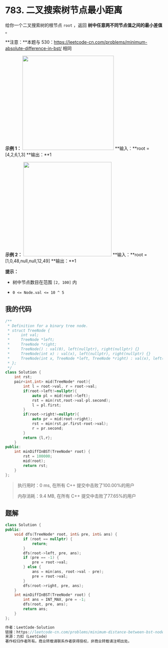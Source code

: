 # 783. 二叉搜索树节点最小距离
给你一个二叉搜索树的根节点 `root` ，返回 **树中任意两不同节点值之间的最小差值** 。

**注意：**本题与 530：<a href="https://leetcode-cn.com/problems/minimum-absolute-difference-in-bst/">https://leetcode-cn.com/problems/minimum-absolute-difference-in-bst/</a> 相同

 

**示例 1：**
<img style="width: 292px; height: 301px;" src="https://assets.leetcode.com/uploads/2021/02/05/bst1.jpg" alt="">
**输入：**root = [4,2,6,1,3]
**输出：**1


**示例 2：**
<img style="width: 282px; height: 301px;" src="https://assets.leetcode.com/uploads/2021/02/05/bst2.jpg" alt="">
**输入：**root = [1,0,48,null,null,12,49]
**输出：**1




**提示：**


- 树中节点数目在范围 `[2, 100]` 内

- `0 <= Node.val <= 10 ^ 5`


## 我的代码
```c++
/**
 * Definition for a binary tree node.
 * struct TreeNode {
 *     int val;
 *     TreeNode *left;
 *     TreeNode *right;
 *     TreeNode() : val(0), left(nullptr), right(nullptr) {}
 *     TreeNode(int x) : val(x), left(nullptr), right(nullptr) {}
 *     TreeNode(int x, TreeNode *left, TreeNode *right) : val(x), left(left), right(right) {}
 * };
 */
class Solution {
    int rst;
    pair<int,int> mid(TreeNode* root){
        int l = root->val, r = root->val;
        if(root->left!=nullptr){
            auto pl = mid(root->left);
            rst = min(rst,root->val-pl.second);
            l = pl.first;
        }
        if(root->right!=nullptr){
            auto pr = mid(root->right);
            rst = min(rst,pr.first-root->val);
            r = pr.second;
        }
        return {l,r};
    }
public:
    int minDiffInBST(TreeNode* root) {
        rst = 100000;
        mid(root);
        return rst;
    }
};
```
> 执行用时：0 ms, 在所有 C++ 提交中击败了100.00%的用户
>
> 内存消耗：9.4 MB, 在所有 C++ 提交中击败了77.65%的用户

## 题解

```c++
class Solution {
public:
    void dfs(TreeNode* root, int& pre, int& ans) {
        if (root == nullptr) {
            return;
        }
        dfs(root->left, pre, ans);
        if (pre == -1) {
            pre = root->val;
        } else {
            ans = min(ans, root->val - pre);
            pre = root->val;
        }
        dfs(root->right, pre, ans);
    }
    int minDiffInBST(TreeNode* root) {
        int ans = INT_MAX, pre = -1;
        dfs(root, pre, ans);
        return ans;
    }
};

作者：LeetCode-Solution
链接：https://leetcode-cn.com/problems/minimum-distance-between-bst-nodes/solution/er-cha-sou-suo-shu-jie-dian-zui-xiao-ju-8u87w/
来源：力扣（LeetCode）
著作权归作者所有。商业转载请联系作者获得授权，非商业转载请注明出处。
```

